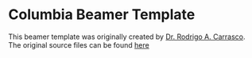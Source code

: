 # Columbia Beamer Template #

This beamer template was originally created by 
[Dr. Rodrigo A. Carrasco](http://www.rax.cl/home).
The original source files can be found
[here](http://www.rax.cl/home/new/columbiauniversitybeamertheme)

